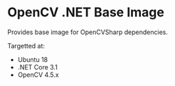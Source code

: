 # OpenCV .NET Base Image

Provides base image for OpenCVSharp dependencies.

Targetted at:

* Ubuntu 18
* .NET Core 3.1
* OpenCV 4.5.x
